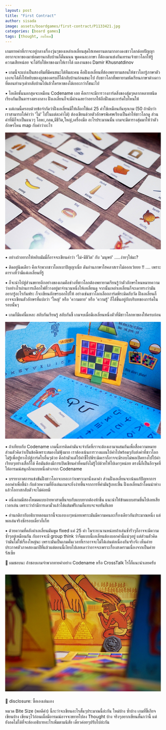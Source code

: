 ```yaml
---
layout: post
title: "First Contract"
author: sisada
image: assets/boardgames/first-contract/P1133421.jpg
categories: [board games]
tags: [thought, กบโอเค]
---
```

เกมทายคำที่เราจะอยู่กลางเรื่องวุ่นๆของเหล่าเอเลี่ยนสุดไฮเทคยานตกมากลางดงชาวโลกด้อยปัญญา อยากจะหาของมาซ่อมยานกลับบ้านก็ดั๋นนนน พูดคนละภาษา ก็ต้องมาแข่งกันเทรนเจ้าชาวโลกให้รู้ความเสียหน่อย จะได้รับใช้หาของมาให้เราได้ ผลงานของ Damir Khusnatdinov

▪️ เกมนี้จะแบ่งเป็นสองทีมที่มีคนชนะได้ทีมละคน คือฝั่งเอเลี่ยนที่ต้องพยายามสอนให้ชาวโลกรู้ภาษาตัวเองจะได้สั่งให้หยิบของถูกของครบก็ได้กลับบ้านก่อนชนะไป กับชาวโลกที่พยายามหัดเรียนภาษาต่างดาวที่ตอนท่านๆเค้ากลับบ้านไปแล้วใครหาของได้เยอะกว่าก็ชนะไป

▪️ ไอเดียชั้นนอกสุดจะเหมือน Codename เลย คือเราจะมีการวางการ์ดสิ่งของสุ่มๆหลากหลายชนิดเรียงกันเป็นตารางตรงกลาง ฝั่งเอเลี่ยนก็จะมีคำเฉลยว่าอยากให้อีกฝั่งแตะการ์ดใบไหนให้

▪️ แต่เกมนี้ครอบด้วยข้อจำกัดว่าฝั่งเอเลี่ยนมีให้เลือกใช้แค่ 25 คำใช้เหมือนกันทุกเกม (50 ถ้านับว่าเราสามารถใส่คำว่า 'ไม่' ไปในแต่ละคำได้) ต้องเขียนด้วยตัวอักษรพิเศษเรียงเป็นคำให้ชาวโลกดู ส่วนคำที่มีก็จะเป็นแนวๆ โลหะ,กลม,มีชีวิต,ใหญ่,เครื่องมือ อะไรประมาณนั้น เกมจะมีตารางสุ่มมาให้ว่าตัวอักษรไหน map กับคำว่าอะไร

![alt tag](/assets/boardgames/first-contract/P1133422.jpg) 

▪️ อย่างถ้าอยากให้หยิบมัมมี่ก็อาจจะเขียนคำว่า 'ไม่-มีชีวิต' กับ 'มนุษย์' .....ง่ายๆใช่มะ?

▪️ ติดอยู่นิดเดียว คือเจ้าพวกชาวโลกเบาปัญญาเนี่ย ดันอ่านภาษาไฮคลาสเราไม่ออกเว้ยยย !! .... เพราะตารางที่ว่ามีแค่เอเลี่ยนที่รู้

▪️ ก็จะนำไปสู่ส่วนขยายอีกอย่างของเกมคือช่วงที่ชาวโลกต้องพยายามเรียนรู้ว่าตัวอักษรไหนหมายความว่าอย่างไรผ่านการเลือกไพ่ที่วางอยู่มาจำนวนหนึ่งให้เอเลี่ยนดู จากนั้นเหล่าเอเลี่ยนก็จะเดาทรงว่ามันอยากรู้อะไรกันฟระ ก็จะเขียนอักษรบอกไปให้ อย่างเช่นชาวโลกเลือกการ์ดพีระมิดกับวัด ฝั่งเอเลี่ยนก็อาจจะเขียนตัวอักษรที่แปลว่า 'ใหญ่' หรือ 'ความตาย' หรือ 'ความรู้' ก็ได้ขึ้นอยู่กับบริบทของการ์ดในรอบนั้นๆ

▪️ เกมก็มีแค่นี้แหละ สลับกันเรียนรู้ สลับกันชี้ เกมจบเมื่อมีเอเลี่ยนหนึ่งตัวที่มีชาวโลกหาของให้ครบก่อน

![alt tag](/assets/boardgames/first-contract/P1133429.jpg) 

▪️ ถ้าเทียบกับ Codename เกมนี้การคิดคำมันจะจำกัดที่เราจะต้องเอามาผสมกันเพื่อสื่อความหมาย ส่วนตัวคิดว่าเป็นข้อดีเพราะสมองไม่ฟุ้งมาก เราต้องเน้นการวางแผนใบ้คำไปพร้อมๆกับส่งคำที่ชาวโลกไม่รู้เพื่อปูทางไปสู่การ์ดใบอื่นๆด้วย คือถ้ามัวแต่ใบ้คำชี้ไปพีระมิดเราก็อาจจะมีรอบไม่พอเปิดทางไปใบ้คำเรียบๆอย่างเสื่อก็ได้ คือมันต้องมีการเปิดเขียนคำที่คนยังไม่รู้ไปด้วยให้ไปเดาๆหน่อย ตรงนี้ก็เป็นอีกจุดที่ให้อารมณ์สนุกอีกแบบหนึ่งต่างจาก Codename

▪️ บรรยากาศการแข่งขันฝั่งชาวโลกจะเยอะกว่าเพราะมานั่งเดาคำ ส่วนฝั่งเอเลี่ยนจะเน้นแก้ปัญหาการออกคำเพื่อชี้นำ กับด้วยความที่ยิ่งเล่นเกมจะยิ่งง่ายขึ้นจากการที่คำมันรู้เยอะขี้น ฝั่งเอเลี่ยนถ้าโดนนำห่างแล้วโอกาสกลับตัวจะไม่ค่อยมี

▪️ อนึ่งเกมมีสองโหมดแบบง่ายหาสามชิ้นจบกับแบบยากต้องห้าชิ้น แนะนำให้ข้ามแบบสามชิ้นไปเลยเสียเวลาเล่น เพราะว่าถ้ามีการเดามั่วแล้วได้แต้มฟรีเกมก็แทบจะจบทันทีเลย 

▪️ อ่านกติกากับอธิบายตอนแรกนี้จะแอบงงๆหน่อยเพราะมันมีความคนละเรื่องเดียวกันประมาณหนึ่ง แต่พอเล่นจริงซักรอบเดี๋ยวก็เก็ท

▪️ ด้วยความที่คลังคำเอเลี่ยนมันพูด fixed แค่ 25 คำ ในระยะนานหน่อยถ้าเล่นซ้ำรัวๆก็อาจจะมีความซ้ำๆอยู่เหมือนกัน กับอาจจะมี group think ว่าจิ้มแบบนี้เอเลี่ยนต้องบอกคำนี้แน่ๆอยู่ แต่ส่วนตัวคิดว่ามันไม่ใช่เรื่องใหญ่นะ เพราะมันเป็นเกมคั่นเวลาที่เราอาจจะไม่ได้เล่นต่อเนื่องกันจริงจัง เห็นค่ายประกาศตัวภาคสองมาปีที่แล้วแต่ตอนนี้เงียบไปเลยเดาว่าอาจจะเพราะเรื่องสงครามเนื่องจากเป็นค่ายรัสเซีย

💬 ผมชอบนะ ถ้าชอบเกมจำพวกทายคำอย่าง Codename หรือ CrossTalk ไรงี้ก็แนะนำเลยครับ 

![alt tag](/assets/boardgames/first-contract/P1133433.jpg) 
---
📌 disclosure: ซื้อเองเล่นเอง

หมวด Bite Size (พอดีคำ) นี้กะว่าจะเขียนอะไรสั้นๆประมาณนี้ล่ะกัน ใหม่บ้าง ซ้ำบ้าง เกมที่ขี้เกียจเขียนบ้าง เขียนๆไว้ก่อนเผื่อมีอารมณ์อาจจะขยายไปลง Thought บ้าง จริงๆอยากเขียนสั้นกว่านี้ แต่ยังอดไม่ได้ที่จะต้องอธิบายอะไรเพิ่มตามนิสัย เดี๋ยวค่อยๆปรับไปล่ะกัน